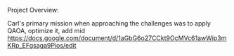 Project Overview: 

Carl's primary mission when approaching the challenges was to apply QAOA, optimize it, add mid
https://docs.google.com/document/d/1aGbG6o27CCkt9OcMVc61awWip3mKRp_EFgsaga9Pios/edit 
